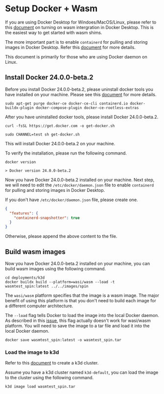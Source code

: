 # Setup Docker + Wasm

If you are using Docker Desktop for Windoes/MacOS/Linux, please refer to this [document](https://docs.docker.com/desktop/wasm/) on turning on wasm intergration in Docker Desktop. This is the easiest way to get started with wasm shims. 

The more important part is to enable `containerd` for pulling and storing images in Docker Desktop. Refer this [document](https://docs.docker.com/desktop/containerd/#enabling-the-containerd-image-store-feature) for more details.

This document is primarily for those who are using Docker daemon on Linux. 

## Install Docker 24.0.0-beta.2

Before you install Docker 24.0.0-beta.2, please uninstall docker tools you have installed on your machine. Please see this [document](https://docs.docker.com/engine/install/ubuntu/) for more details.

```shell
sudo apt-get purge docker-ce docker-ce-cli containerd.io docker-buildx-plugin docker-compose-plugin docker-ce-rootless-extras
```

After you have uninstalled docker tools, please install Docker 24.0.0-beta.2.

```shell
curl -fsSL https://get.docker.com -o get-docker.sh

sudo CHANNEL=test sh get-docker.sh
```

This will install Docker 24.0.0-beta.2 on your machine.

To verify the installation, please run the following command.

```shell
docker version

> Docker version 24.0.0-beta.2
```

Now you have Docker 24.0.0-beta.2 installed on your machine. Next step, we will need to edit the `/etc/docker/daemon.json` file to enable `containerd` for pulling and storing images in Docker Desktop.

If you don't have `/etc/docker/daemon.json` file, please create one.
```json
{ 
  "features": { 
    "containerd-snapshotter": true 
  }
}
```

Otherwise, please append the above content to the file.

## Build wasm images

Now you have Docker 24.0.0-beta.2 installed on your machine, you can build wasm images using the following command.

```shell
cd deployments/k3d
docker buildx build --platform=wasi/wasm --load -t wasmtest_spin:latest ../../images/spin
```

The `wasi/wasm` platform specifies that the image is a wasm image. The major benefit of using this platform is that you don't need to build each image for a different computer architecture. 

The `--load` flag tells Docker to load the image into the local Docker daemon. As described in this [issue](https://github.com/deislabs/containerd-wasm-shims/issues/87), this flag actually doesn't work for wasi/wasm platform. You will need to save the image to a tar file and load it into the local Docker daemon.

```shell
docker save wasmtest_spin:latest -o wasmtest_spin.tar
```

### Load the image to k3d

Refer to this [document](https://github.com/deislabs/containerd-wasm-shims/tree/main/deployments/k3d#how-build-get-started-from-source) to create a k3d cluster.

Assume you have a k3d cluster named `k3d-default`, you can load the image to the cluster using the following command.

```shell
k3d image load wasmtest_spin.tar
```
